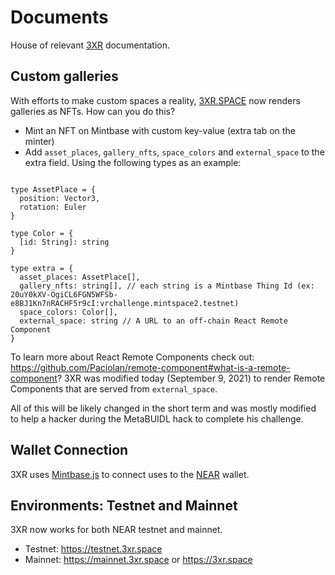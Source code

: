 # Documents

House of relevant [3XR](https://3xr.space) documentation.


## Custom galleries

With efforts to make custom spaces a reality, [3XR.SPACE](https://3xr.space) now renders galleries as NFTs. How can you do this?

- Mint an NFT on Mintbase with custom key-value (extra tab on the minter)
- Add `asset_places`, `gallery_nfts`, `space_colors` and `external_space` to the extra field. Using the following types as an example:

```tsx

type AssetPlace = {
  position: Vector3,
  rotation: Euler
}

type Color = {
  [id: String]: string
}

type extra = {
  asset_places: AssetPlace[],
  gallery_nfts: string[], // each string is a Mintbase Thing Id (ex: 20uY0kXV-OgiCL6FGN5WFSb-e8BJ1Kn7nRACHF5r9cI:vrchallenge.mintspace2.testnet)
  space_colors: Color[],
  external_space: string // A URL to an off-chain React Remote Component
}

```

To learn more about React Remote Components check out: https://github.com/Paciolan/remote-component#what-is-a-remote-component?
3XR was modified today (September 9, 2021) to render Remote Components that are served from `external_space`.


All of this will be likely changed in the short term and was mostly modified to help a hacker during the MetaBUIDL hack to complete his challenge.


## Wallet Connection

3XR uses [Mintbase.js](https://github.com/Mintbase/mintbase-js) to connect uses to the [NEAR]() wallet.


## Environments: Testnet and Mainnet

3XR now works for both NEAR testnet and mainnet.

- Testnet: https://testnet.3xr.space
- Mainnet: https://mainnet.3xr.space or https://3xr.space
